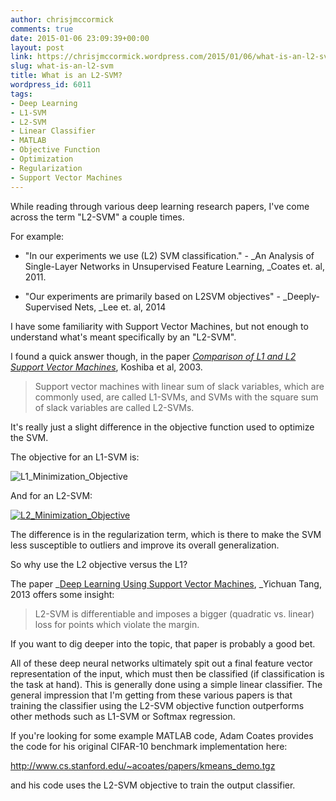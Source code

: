 ```yaml
---
author: chrisjmccormick
comments: true
date: 2015-01-06 23:09:39+00:00
layout: post
link: https://chrisjmccormick.wordpress.com/2015/01/06/what-is-an-l2-svm/
slug: what-is-an-l2-svm
title: What is an L2-SVM?
wordpress_id: 6011
tags:
- Deep Learning
- L1-SVM
- L2-SVM
- Linear Classifier
- MATLAB
- Objective Function
- Optimization
- Regularization
- Support Vector Machines
---
```


While reading through various deep learning research papers, I've come across the term "L2-SVM" a couple times.

For example:



	
  * "In our experiments we use (L2) SVM classification." - _An Analysis of Single-Layer Networks in Unsupervised Feature Learning, _Coates et. al, 2011.

	
  * "Our experiments are primarily based on L2SVM objectives" - _Deeply-Supervised Nets, _Lee et. al, 2014


I have some familiarity with Support Vector Machines, but not enough to understand what's meant specifically by an "L2-SVM".

I found a quick answer though, in the paper [_Comparison of L1 and L2 Support Vector Machines_](http://www.lib.kobe-u.ac.jp/repository/90000225.pdf), Koshiba et al, 2003.


<blockquote>Support vector machines with linear sum of slack variables, which are commonly used, are called L1-SVMs, and SVMs with the square sum of slack variables are called L2-SVMs.</blockquote>


It's really just a slight difference in the objective function used to optimize the SVM.

The objective for an L1-SVM is:

![L1_Minimization_Objective](https://chrisjmccormick.files.wordpress.com/2015/01/l1_minimization_objective.png?w=300)

And for an L2-SVM:

[![L2_Minimization_Objective](https://chrisjmccormick.files.wordpress.com/2015/01/l2_minimization_objective.png?w=300)](https://chrisjmccormick.files.wordpress.com/2015/01/l2_minimization_objective.png)

The difference is in the regularization term, which is there to make the SVM less susceptible to outliers and improve its overall generalization.

So why use the L2 objective versus the L1?

The paper _[Deep Learning Using Support Vector Machines](http://deeplearning.net/wp-content/uploads/2013/03/dlsvm.pdf), _Yichuan Tang, 2013 offers some insight:


<blockquote>L2-SVM is differentiable and imposes a bigger (quadratic vs. linear) loss for points which violate the margin.</blockquote>


If you want to dig deeper into the topic, that paper is probably a good bet.

All of these deep neural networks ultimately spit out a final feature vector representation of the input, which must then be classified (if classification is the task at hand). This is generally done using a simple linear classifier. The general impression that I'm getting from these various papers is that training the classifier using the L2-SVM objective function outperforms other methods such as L1-SVM or Softmax regression.

If you're looking for some example MATLAB code, Adam Coates provides the code for his original CIFAR-10 benchmark implementation here:

http://www.cs.stanford.edu/~acoates/papers/kmeans_demo.tgz

and his code uses the L2-SVM objective to train the output classifier.
